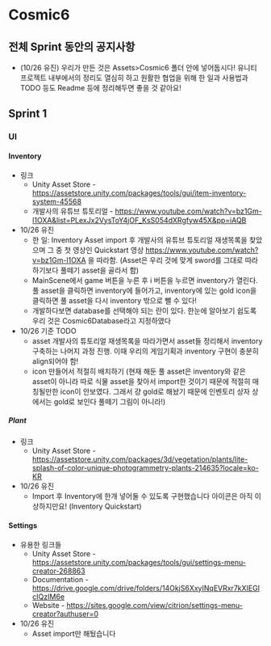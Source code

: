 # Cosmic6

## 전체 Sprint 동안의 공지사항

- (10/26 유진) 우리가 만든 것은 Assets>Cosmic6 폴더 안에 넣어둡시다! 유니티 프로젝트 내부에서의 정리도 열심히 하고 원활한 협업을 위해 한 일과 사용법과 TODO 등도 Readme 등에 정리해두면 좋을 것 같아요!

## Sprint 1

### UI

#### Inventory

- 링크
  - Unity Asset Store - https://assetstore.unity.com/packages/tools/gui/item-inventory-system-45568
  - 개발사의 유튜브 튜토리얼 - https://www.youtube.com/watch?v=bz1Gm-l1OXA&list=PLexJx2VysToY4jOF_KsS054dXRgfyw45X&pp=iAQB
- 10/26 유진
  - 한 일: Inventory Asset import 후 개발사의 유튜브 튜토리얼 재생목록을 찾았으며 그 중 첫 영상인 Quickstart 영상 https://www.youtube.com/watch?v=bz1Gm-l1OXA 을 따라함. (Asset은 우리 것에 맞게 sword를 그대로 따라하기보다 풀떼기 asset을 골라서 함)
  - MainScene에서 game 버튼을 누른 후 i 버튼을 누르면 inventory가 열린다. 풀 asset을 클릭하면 inventory에 들어가고, inventory에 있는 gold icon을 클릭하면 풀 asset을 다시 inventory 밖으로 뺄 수 있다!
  - 개발하다보면 database를 선택해야 되는 란이 있다. 한눈에 알아보기 쉽도록 우리 것은 Cosmic6Database라고 지정하였다
- 10/26 기준 TODO
  - asset 개발사의 튜토리얼 재생목록을 따라가면서 asset들 정리해서 inventory 구축하는 나머지 과정 진행. 이때 우리의 게임기획과 inventory 구현이 충분히 align되어야 함!
  - icon 만들어서 적절히 배치하기 (현재 해둔 풀 asset은 inventory와 같은 asset이 아니라 따로 식물 asset을 찾아서 import한 것이기 때문에 적절히 매칭될만한 icon이 안보였다. 그래서 걍 gold로 해놨기 때문에 인벤토리 상자 상에서는 gold로 보인다 풀떼기 그림이 아니라!)

##### Plant

- 링크
  - Unity Asset Store - https://assetstore.unity.com/packages/3d/vegetation/plants/lite-splash-of-color-unique-photogrammetry-plants-214635?locale=ko-KR
- 10/26 유진
  - Import 후 Inventory에 한개 넣어둘 수 있도록 구현했습니다 아이콘은 아직 이상하지만요! (Inventory Quickstart)

#### Settings

- 유용한 링크들
  - Unity Asset Store - https://assetstore.unity.com/packages/tools/gui/settings-menu-creator-268863
  - Documentation - https://drive.google.com/drive/folders/14OkjS6XxyINqEVRxr7kXIEGlcIQzIM6e
  - Website - https://sites.google.com/view/citrion/settings-menu-creator?authuser=0
- 10/26 유진
  - Asset import만 해뒀습니다
